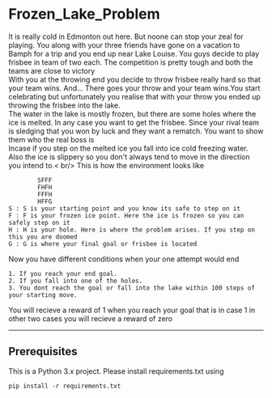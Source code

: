 # Frozen_Lake_Problem
It is really cold in Edmonton out here. But noone can stop your zeal for playing. You along with your three friends have gone on a vacation to Bamph for a trip and you end up near Lake Louise. You guys decide to play frisbee in team of two each. The competition is pretty tough and both the teams are close to victory <br/>
With you at the throwing end you decide to throw frisbee really hard so that your team wins. And... There goes your throw and your team wins.You start celebrating but unfortunately you realise that with your throw you ended up throwing the frisbee into the lake. <br/>
The water in the lake is mostly frozen, but there are some holes where the ice is melted. In any case you want to get the frisbee. Since your rival team is sledging that you won by luck and they want a rematch. You want to show them who the real boss is <br/>
Incase if you step on the melted ice you fall into ice cold freezing water. Also the ice is slippery so you don't always tend to move in the direction you intend to.< br/>
This is how the environment looks like
```
        SFFF
        FHFH
        FFFH
        HFFG
S : S is your starting point and you know its safe to step on it
F : F is your frozen ice point. Here the ice is frozen so you can safely step on it
H : H is your hole. Here is where the problem arises. If you step on this you are doomed
G : G is where your final goal or frisbee is located
```

Now you have different conditions when your one attempt would end
```
1. If you reach your end goal.
2. If you fall into one of the holes.
3. You dont reach the goal or fall into the lake within 100 steps of your starting move.
```
You will recieve a reward of 1 when you reach your goal that is in case 1 in other two cases you will recieve a reward of zero

-------------------------------------------------------------------
## Prerequisites
This is a Python 3.x project. Please install requirements.txt using 
```
pip install -r requirements.txt
```
